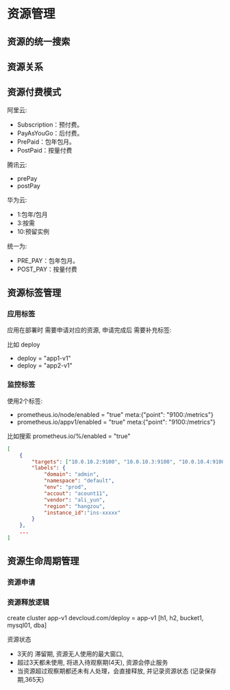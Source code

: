 # 资源管理

## 资源的统一搜索


## 资源关系


## 资源付费模式

阿里云:
+ Subscription：预付费。
+ PayAsYouGo：后付费。
+ PrePaid：包年包月。
+ PostPaid：按量付费

腾讯云:
+ prePay
+ postPay

华为云:
+ 1:包年/包月
+ 3:按需
+ 10:预留实例

统一为:
+ PRE_PAY：包年包月。
+ POST_PAY：按量付费


## 资源标签管理


### 应用标签

应用在部署时 需要申请对应的资源, 申请完成后 需要补充标签:

比如 deploy
+ deploy = "app1-v1"
+ deploy = "app2-v1"


### 监控标签

使用2个标签:
+ prometheus.io/node/enabled = "true"   meta:{"point": "9100:/metrics"}
+ prometheus.io/appv1/enabled = "true" meta:{"point": "9100:/metrics"}

比如搜索 prometheus.io/%/enabled = "true"

```json
[
    {
        "targets": ["10.0.10.2:9100", "10.0.10.3:9100", "10.0.10.4:9100", "10.0.10.5:9100"],
        "labels": {
            "domain": "admin",
            "namespace": "default",
            "env": "prod",
            "accout": "acount11",
            "vendor": "ali_yun",
            "region": "hangzou",
            "instance_id":"ins-xxxxx"
        }
    },
    ...
]
```

## 资源生命周期管理

### 资源申请

### 资源释放逻辑

create cluster app-v1
devcloud.com/deploy = app-v1
[h1, h2, bucket1, mysql01, dba]

资源状态

+ 3天的 滞留期, 资源无人使用的最大窗口, 
+ 超过3天都未使用, 将进入待观察期(4天),  资源会停止服务
+ 当资源超过观察期都还未有人处理，会直接释放, 并记录资源状态 (记录保存期,365天)

